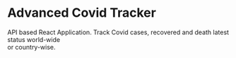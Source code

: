# Advanced Covid Tracker

API based React Application.
Track Covid cases, recovered and death latest status world-wide <br>
or country-wise.
